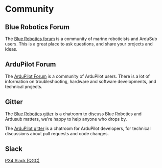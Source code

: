 # Community

## Blue Robotics Forum

The [Blue Robotics forum](http://discuss.bluerobotics.com/) is a community of marine roboticists and ArduSub users. This is a great place to ask questions, and share your projects and ideas.

## ArduPilot Forum

The [ArduPilot Forum](http://discuss.ardupilot.org/) is a community of ArduPilot users. There is a lot of information on troubleshooting, hardware and software developments, and technical projects.

## Gitter

The [Blue Robotics gitter](https://gitter.im/bluerobotics/discussion) is a chatroom to discuss Blue Robotics and Ardusub matters, we're happy to help anyone who drops by.

The [ArduPilot gitter](https://gitter.im/ArduPilot/ardupilot) is a chatroom for ArduPilot developers, for technical discussions about pull requests and code changes.

## Slack

[PX4 Slack (QGC)](https://slack.px4.io/)
